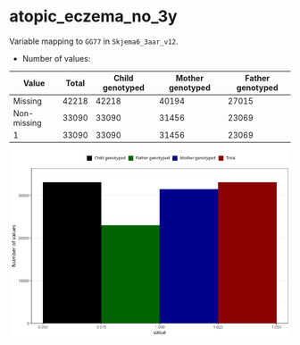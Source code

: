 # atopic_eczema_no_3y
Variable mapping to `GG77` in `Skjema6_3aar_v12`.
- Number of values:

| Value | Total | Child genotyped | Mother genotyped | Father genotyped |
| ----- | ----- | --------------- | ---------------- | ---------------- |
| Missing | 42218 | 42218 | 40194 | 27015 |
| Non-missing | 33090 | 33090 | 31456 | 23069 |
| 1 | 33090 | 33090 | 31456 | 23069 |



![](atopic_eczema_no_3y_n.png)



